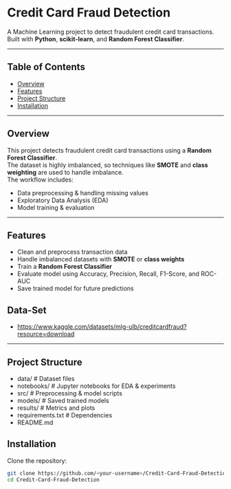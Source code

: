 # Credit Card Fraud Detection

A Machine Learning project to detect fraudulent credit card transactions.  
Built with **Python**, **scikit-learn**, and **Random Forest Classifier**.

---

##  Table of Contents
- [Overview](#overview)
- [Features](#features)
- [Project Structure](#project-structure)
- [Installation](#installation)
---

##  Overview
This project detects fraudulent credit card transactions using a **Random Forest Classifier**.  
The dataset is highly imbalanced, so techniques like **SMOTE** and **class weighting** are used to handle imbalance.  
The workflow includes:
- Data preprocessing & handling missing values
- Exploratory Data Analysis (EDA)
- Model training & evaluation

---

##  Features
- Clean and preprocess transaction data  
- Handle imbalanced datasets with **SMOTE** or **class weights**  
- Train a **Random Forest Classifier**  
- Evaluate model using Accuracy, Precision, Recall, F1-Score, and ROC-AUC  
- Save trained model for future predictions

 ## Data-Set
  - https://www.kaggle.com/datasets/mlg-ulb/creditcardfraud?resource=download

---

##  Project Structure
- data/ # Dataset files
-  notebooks/ # Jupyter notebooks for EDA & experiments
- src/ # Preprocessing & model scripts
-  models/ # Saved trained models
-  results/ # Metrics and plots
- requirements.txt # Dependencies
-  README.md

##  Installation
Clone the repository:
```bash
git clone https://github.com/<your-username>/Credit-Card-Fraud-Detection.git
cd Credit-Card-Fraud-Detection
